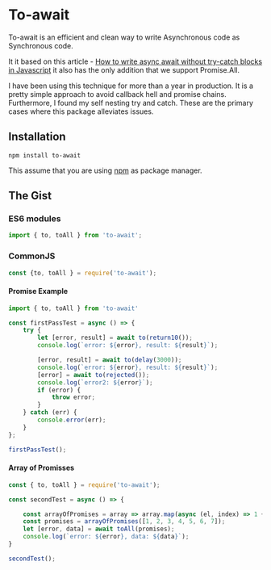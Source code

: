 # To-await

To-await is an efficient and clean way to write Asynchronous code as Synchronous code.

It it based on this article - [How to write async await without try-catch blocks in Javascript](https://blog.grossman.io/how-to-write-async-await-without-try-catch-blocks-in-javascript/) it also has the only addition that we support Promise.All.

I have been using this technique for more than a year in production. It is a pretty simple approach to avoid callback hell and promise chains. Furthermore, I found my self nesting try and catch. These are the primary cases where this package alleviates issues.

## Installation
```
npm install to-await
```

This assume that you are using [npm](www.npmjs.com) as package manager.

## The Gist

### ES6 modules

```js
import { to, toAll } from 'to-await';
```

### CommonJS
```js
const {to, toAll } = require('to-await');
```

#### Promise Example
```js
import { to, toAll } from 'to-await'

const firstPassTest = async () => {
    try {
        let [error, result] = await to(return10());
        console.log(`error: ${error}, result: ${result}`);

        [error, result] = await to(delay(3000));
        console.log(`error: ${error}, result: ${result}`);
        [error] = await to(rejected());
        console.log(`error2: ${error}`);
        if (error) {
            throw error;
        }
    } catch (err) {
        console.error(err);
    }
};

firstPassTest();
```

#### Array of Promisses
```js
const { to, toAll } = require('to-await');

const secondTest = async () => {

    const arrayOfPromises = array => array.map(async (el, index) => 1 + index);
    const promises = arrayOfPromises([1, 2, 3, 4, 5, 6, 7]);
    let [error, data] = await toAll(promises);
    console.log(`error: ${error}, data: ${data}`);
}

secondTest();
```
